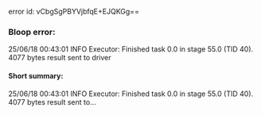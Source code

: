 error id: vCbgSgPBYVjbfqE+EJQKGg==
### Bloop error:

25/06/18 00:43:01 INFO Executor: Finished task 0.0 in stage 55.0 (TID 40). 4077 bytes result sent to driver
#### Short summary: 

25/06/18 00:43:01 INFO Executor: Finished task 0.0 in stage 55.0 (TID 40). 4077 bytes result sent to...